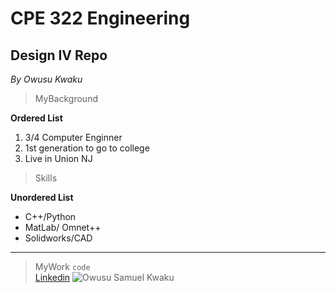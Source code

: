  # CPE 322 Engineering  
## Design IV Repo
*By Owusu Kwaku*  
>MyBackground

**Ordered List**
1. 3/4 Computer Enginner 
2. 1st generation to go to college  
3. Live in Union NJ 
>Skills

**Unordered List**
- C++/Python
- MatLab/ Omnet++ 
- Solidworks/CAD
---  
> MyWork
`code`  
[Linkedin](https://www.linkedin.com/in/samuel-kwaku-179732292/) 
![Owusu Samuel Kwaku](ToneyBelony.jpg)
